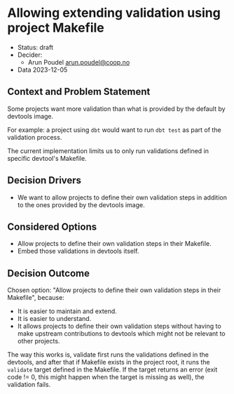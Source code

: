 # Allowing extending validation using project Makefile

- Status: draft
- Decider:
  - Arun Poudel <arun.poudel@coop.no>
- Data 2023-12-05

## Context and Problem Statement

Some projects want more validation than what is provided by the default
by devtools image.

For example: a project using `dbt` would want to run `dbt test` as part of
the validation process.

The current implementation limits us to only run validations defined in
specific devtool's Makefile.

## Decision Drivers

- We want to allow projects to define their own validation steps in addition
  to the ones provided by the devtools image.

## Considered Options

- Allow projects to define their own validation steps in their Makefile.
- Embed those validations in devtools itself.

## Decision Outcome

Chosen option: "Allow projects to define their own validation steps in their
Makefile", because:

- It is easier to maintain and extend.
- It is easier to understand.
- It allows projects to define their own validation steps without having to
make upstream contributions to devtools which might not be relevant to other
projects.

The way this works is, validate first runs the validations defined in the
devtools, and after that if Makefile exists in the project root, it runs
the `validate` target defined in the Makefile. If the target returns an error
(exit code != 0, this might happen when the target is missing as well), the validation fails.
